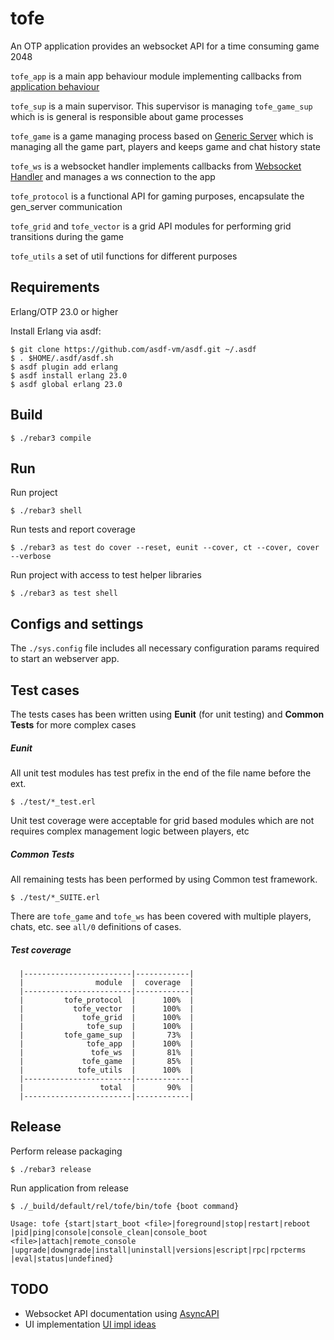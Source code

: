 tofe
=====

An OTP application provides an websocket API for a time consuming game 2048


`tofe_app` is a main app behaviour module implementing callbacks from [application behaviour](https://erlang.org/doc/apps/kernel/application.html)

`tofe_sup` is a main supervisor. This supervisor is managing `tofe_game_sup` which is is general is responsible about game processes

`tofe_game` is a game managing process based on [Generic Server](https://erlang.org/doc/man/gen_server.html) which is managing all the game part, players and keeps game and chat history state

`tofe_ws` is a websocket handler implements callbacks from [Websocket Handler](https://ninenines.eu/docs/en/cowboy/2.4/guide/ws_handlers/) and manages a ws connection to the app

`tofe_protocol` is a functional API for gaming purposes, encapsulate the gen_server communication

`tofe_grid` and `tofe_vector` is a grid API modules for performing grid transitions during the game 

`tofe_utils` a set of util functions for different purposes



Requirements
-----

Erlang/OTP 23.0 or higher 

Install Erlang via asdf:

    $ git clone https://github.com/asdf-vm/asdf.git ~/.asdf 
    $ . $HOME/.asdf/asdf.sh
    $ asdf plugin add erlang
    $ asdf install erlang 23.0
    $ asdf global erlang 23.0
    
    
Build
-----

    $ ./rebar3 compile


Run
---

Run project

    $ ./rebar3 shell

Run tests and report coverage

    $ ./rebar3 as test do cover --reset, eunit --cover, ct --cover, cover --verbose

Run project with access to test helper libraries

    $ ./rebar3 as test shell

Configs and settings
-----
The `./sys.config` file includes all necessary configuration params required to start an webserver app.

Test cases
-----

The tests cases has been written using **Eunit** (for unit testing) and **Common Tests** for more complex cases

##### Eunit

All unit test modules has test prefix in the end of the file name before the ext. 

    $ ./test/*_test.erl
    
Unit test coverage were acceptable for grid based modules which are not requires complex management logic between players, etc

##### Common Tests

All remaining tests has been performed by using Common test framework. 

    $ ./test/*_SUITE.erl
        
There are `tofe_game` and `tofe_ws` has been covered with multiple players, chats, etc.
see `all/0` definitions of cases.


##### Test coverage

      |------------------------|------------|
      |                module  |  coverage  |
      |------------------------|------------|
      |         tofe_protocol  |      100%  |
      |           tofe_vector  |      100%  |
      |             tofe_grid  |      100%  |
      |              tofe_sup  |      100%  |
      |         tofe_game_sup  |       73%  |
      |              tofe_app  |      100%  |
      |               tofe_ws  |       81%  |
      |             tofe_game  |       85%  |
      |            tofe_utils  |      100%  |
      |------------------------|------------|
      |                 total  |       90%  |
      |------------------------|------------|
      
      
Release
---

Perform release packaging

    $ ./rebar3 release

Run application from release

    $ ./_build/default/rel/tofe/bin/tofe {boot command}
    
    Usage: tofe {start|start_boot <file>|foreground|stop|restart|reboot
    |pid|ping|console|console_clean|console_boot <file>|attach|remote_console
    |upgrade|downgrade|install|uninstall|versions|escript|rpc|rpcterms
    |eval|status|undefined}
    
    
TODO
---

- Websocket API documentation using [AsyncAPI](https://asyncapi.com)
- UI implementation [UI impl ideas](priv/ui.md)

